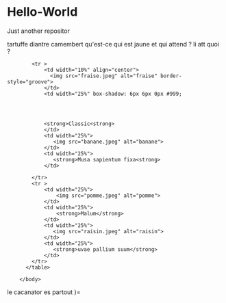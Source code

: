 # Hello-World
Just another repositor

tartuffe diantre camembert
qu'est-ce qui est jaune et qui attend ? li att quoi ?
<html>            
	    <title>Fruits</title>      
	  </head>
        <body background="yellow">
		  <table align="center" cellspacing="30" width="100%" >
		
			<tr >
				<td width="10%" align="center">
				  <img src="fraise.jpeg" alt="fraise" border-style="groove">
				</td>
				<td width="25%" box-shadow: 6px 6px 0px #999;




				<strong>Classic<strong>
				</td>
				<td width="25%">
				   <img src="banane.jpeg" alt="banane">
				</td>
				<td width="25%">
				   <strong>Musa sapientum fixa<strong>
				</td>   
							
			</tr>
			<tr >
				<td width="25%">
					<img src="pomme.jpeg" alt="pomme">
				</td>
				<td width="25%">
					<strong>Malum</strong>
				</td>
				<td width="25%">
				   <img src="raisin.jpeg" alt="raisin">
				</td>
				<td width="25%">
				   <strong>uvae pallium suum</strong>
				</td>
			</tr>
		  </table>
		
		</body>
</html>
le cacanator es partout )=
